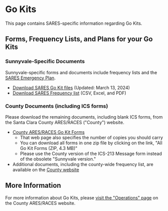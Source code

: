# Go Kits

This page contains SARES-specific information regarding Go Kits.

## Forms, Frequency Lists, and Plans for your Go Kits

### Sunnyvale-Specific Documents

Sunnyvale-specific forms and documents include frequency lists and the [SARES Emergency Plan](https://github.com/saresrg/Go-Kit-Forms/releases/download/v1.6/SARES_Emergency_Plan-Mar_2024.pdf).

-   [Download SARES Go Kit files](https://github.com/saresrg/Go-Kit-Forms/releases/latest) (Updated: March 13, 2024)
-   [Download SARES Frequency list](https://github.com/saresrg/Go-Kit-Forms/releases/latest) (CSV, Excel, and PDF)

### County Documents (including ICS forms)

Please download the remaining documents, including blank ICS forms, from the Santa Clara County ARES/RACES ("County") website.

-   [County ARES/RACES Go Kit Forms](https://www.scc-ares-races.org/operations/go-kit-forms.html)
    -   That web page also specifies the number of copies you should carry
    -   You can download all forms in one zip file by clicking on the link, "All Go Kit Forms (ZIP, 4.3 MB)"
    -   Please use the County version of the ICS-213 Message form instead of the obsolete "Sunnyvale version."
-   Additional documents, including the county-wide frequency list, are available on the [County website](https://www.scc-ares-races.org/operations.html)

## More Information

For more information about Go Kits, please [visit the "Operations" page](https://www.scc-ares-races.org/operations.html) on the County ARES/RACES website.
